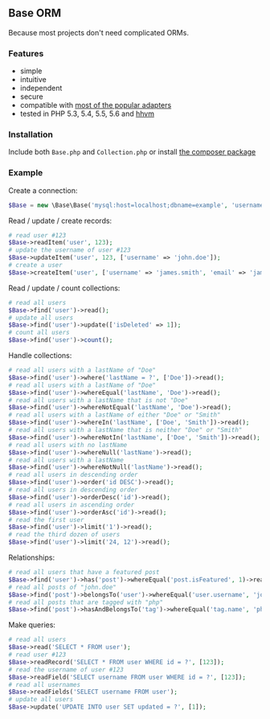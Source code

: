 ## Base ORM

Because most projects don't need complicated ORMs.

### Features

- simple
- intuitive
- independent
- secure
- compatible with [most of the popular adapters](http://php.net/manual/en/pdo.drivers.php)
- tested in PHP 5.3, 5.4, 5.5, 5.6 and [hhvm](http://www.hhvm.com/)

### Installation

Include both `Base.php` and `Collection.php` or install [the composer package](https://packagist.org/packages/erusev/base)

### Example

Create a connection:
```php
$Base = new \Base\Base('mysql:host=localhost;dbname=example', 'username', 'password');
```

Read / update / create records:
```php
# read user #123
$Base->readItem('user', 123);
# update the username of user #123
$Base->updateItem('user', 123, ['username' => 'john.doe']);
# create a user
$Base->createItem('user', ['username' => 'james.smith', 'email' => 'james@example.com']);
```

Read / update / count collections:
```php
# read all users
$Base->find('user')->read();
# update all users
$Base->find('user')->update(['isDeleted' => 1]);
# count all users
$Base->find('user')->count();
```

Handle collections:
```php
# read all users with a lastName of "Doe"
$Base->find('user')->where('lastName = ?', ['Doe'])->read();
# read all users with a lastName of "Doe"
$Base->find('user')->whereEqual('lastName', 'Doe')->read();
# read all users with a lastName that is not "Doe"
$Base->find('user')->whereNotEqual('lastName', 'Doe')->read();
# read all users with a lastName of either "Doe" or "Smith"
$Base->find('user')->whereIn('lastName', ['Doe', 'Smith'])->read();
# read all users with a lastName that is neither "Doe" or "Smith"
$Base->find('user')->whereNotIn('lastName', ['Doe', 'Smith'])->read();
# read all users with no lastName
$Base->find('user')->whereNull('lastName')->read();
# read all users with a lastName
$Base->find('user')->whereNotNull('lastName')->read();
# read all users in descending order
$Base->find('user')->order('id DESC')->read();
# read all users in descending order
$Base->find('user')->orderDesc('id')->read();
# read all users in ascending order
$Base->find('user')->orderAsc('id')->read();
# read the first user
$Base->find('user')->limit('1')->read();
# read the third dozen of users
$Base->find('user')->limit('24, 12')->read();
```

Relationships:
```php
# read all users that have a featured post
$Base->find('user')->has('post')->whereEqual('post.isFeatured', 1)->read();
# read all posts of "john.doe"
$Base->find('post')->belongsTo('user')->whereEqual('user.username', 'john.doe')->read();
# read all posts that are tagged with "php"
$Base->find('post')->hasAndBelongsTo('tag')->whereEqual('tag.name', 'php')->read();
```

Make queries:
```php
# read all users
$Base->read('SELECT * FROM user');
# read user #123
$Base->readRecord('SELECT * FROM user WHERE id = ?', [123]);
# read the username of user #123
$Base->readField('SELECT username FROM user WHERE id = ?', [123]);
# read all usernames
$Base->readFields('SELECT username FROM user');
# update all users
$Base->update('UPDATE INTO user SET updated = ?', [1]);
```
